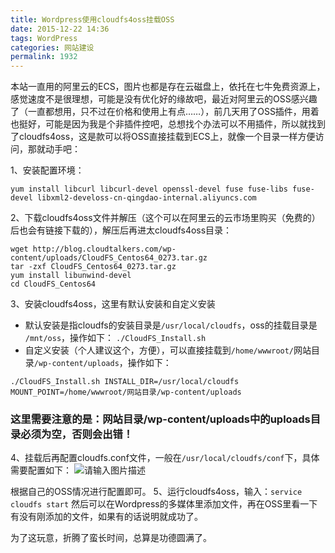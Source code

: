 ```yaml
---
title: Wordpress使用cloudfs4oss挂载OSS
date: 2015-12-22 14:36
tags: WordPress
categories: 网站建设
permalink: 1932
---
```


本站一直用的阿里云的ECS，图片也都是存在云磁盘上，依托在七牛免费资源上，感觉速度不是很理想，可能是没有优化好的缘故吧，最近对阿里云的OSS感兴趣了（一直都想用，只不过在价格和使用上有点……），前几天用了OSS插件，用着也挺好，可能是因为我是个非插件控吧，总想找个办法可以不用插件，所以就找到了cloudfs4oss，这是款可以将OSS直接挂载到ECS上，就像一个目录一样方便访问，那就动手吧：
<!--more-->

1、安装配置环境：
```
yum install libcurl libcurl-devel openssl-devel fuse fuse-libs fuse-devel libxml2-develoss-cn-qingdao-internal.aliyuncs.com
```
2、下载cloudfs4oss文件并解压（这个可以在阿里云的云市场里购买（免费的）后也会有链接下载的），解压后再进太cloudfs4oss目录：
```
wget http://blog.cloudtalkers.com/wp-content/uploads/CloudFS_Centos64_0273.tar.gz
tar -zxf CloudFS_Centos64_0273.tar.gz
yum install libunwind-devel
cd CloudFS_Centos64
```
3、安装cloudfs4oss，这里有默认安装和自定义安装
 - 默认安装是指cloudfs的安装目录是` /usr/local/cloudfs `，oss的挂载目录是`  /mnt/oss `，操作如下：
` ./CloudFS_Install.sh `
 - 自定义安装（个人建议这个，方便），可以直接挂载到` /home/wwwroot/ `网站目录` /wp-content/uploads `，操作如下：
```
./CloudFS_Install.sh INSTALL_DIR=/usr/local/cloudfs MOUNT_POINT=/home/wwwroot/网站目录/wp-content/uploads
```
### 这里需要注意的是：网站目录/wp-content/uploads中的uploads目录必须为空，否则会出错！
4、挂载后再配置cloudfs.conf文件，一般在` /usr/local/cloudfs/conf `下，具体需要配置如下：
![请输入图片描述][1]

根据自己的OSS情况进行配置即可。
5、运行cloudfs4oss，输入：` service cloudfs start `
然后可以在Wordpress的多媒体里添加文件，再在OSS里看一下有没有刚添加的文件，如果有的话说明就成功了。

为了这玩意，折腾了蛮长时间，总算是功德圆满了。


  [1]: https://cdn.uu126.cn/wp-content/uploads/2015/12/cloud4fss.png